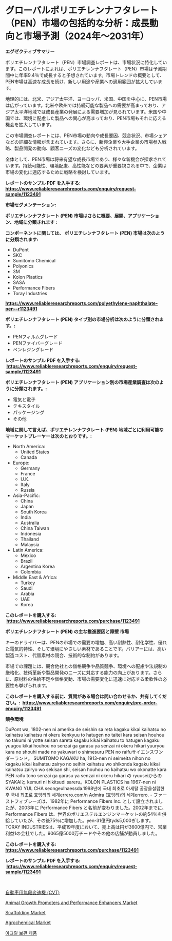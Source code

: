 <p><h1>グローバルポリエチレンナフタレート（PEN）市場の包括的な分析：成長動向と市場予測（2024年〜2031年）</h1></p><p><strong>エグゼクティブサマリー</strong></p>
<p><p>ポリエチレンナフタレート（PEN）市場調査レポートは、市場状況に特化しています。このレポートによれば、ポリエチレンナフタレート（PEN）市場は予測期間中に年率9.4％で成長すると予想されています。市場トレンドの概要として、PEN市場は高速な成長を続け、新しい用途や産業への適用範囲が拡大しています。</p><p>地理的には、北米、アジア太平洋、ヨーロッパ、米国、中国を中心に、PEN市場は広がっています。北米や欧州では持続可能な製品への需要が高まっており、アジア太平洋地域では成長産業の発展による需要増加が見られています。米国や中国では、環境に配慮した製品への関心が高まっており、PEN市場もそれに応える機会を拡大しています。</p><p>この市場調査レポートには、PEN市場の動向や成長要因、競合状況、市場シェアなどの詳細な情報が含まれています。さらに、新興企業や大手企業の市場参入戦略、製品開発の動向、顧客ニーズの変化なども分析されています。</p><p>全体として、PEN市場は将来有望な成長市場であり、様々な新機会が探求されています。持続可能性、環境配慮、高性能などの要素が重要視される中で、企業は市場の変化に適応するために戦略を検討しています。</p></p>
<p><strong>レポートのサンプル PDF を入手する: <a href="https://www.reliableresearchreports.com/enquiry/request-sample/1123491">https://www.reliableresearchreports.com/enquiry/request-sample/1123491</a></strong></p>
<p><strong>市場セグメンテーション:</strong></p>
<p><strong> ポリエチレンナフタレート (PEN) 市場はさらに概要、展開、アプリケーション、地域に分類されます :</strong></p>
<p><strong>コンポーネントに関しては、 ポリエチレンナフタレート (PEN) 市場は次のように分類されます: &nbsp;</strong></p>
<p><ul><li>DuPont</li><li>SKC</li><li>Sumitomo Chemical</li><li>Polyonics</li><li>3M</li><li>Kolon Plastics</li><li>SASA</li><li>Performance Fibers</li><li>Toray Industries</li></ul></p>
<p><strong><a href="https://www.reliableresearchreports.com/polyethylene-naphthalate-pen--r1123491">https://www.reliableresearchreports.com/polyethylene-naphthalate-pen--r1123491</a></strong></p>
<p><strong> ポリエチレンナフタレート (PEN) タイプ別の市場分析は次のように分類されます。:</strong></p>
<p><ul><li>PENフィルムグレード</li><li>PENファイバーグレード</li><li>ペンレジングレード</li></ul></p>
<p><strong>レポートのサンプル PDF を入手する: &nbsp;<a href="https://www.reliableresearchreports.com/enquiry/request-sample/1123491">https://www.reliableresearchreports.com/enquiry/request-sample/1123491</a></strong></p>
<p><strong> ポリエチレンナフタレート (PEN) アプリケーション別の市場産業調査は次のように分類されます。:</strong></p>
<p><ul><li>電気と電子</li><li>テキスタイル</li><li>パッケージング</li><li>その他</li></ul></p>
<p><strong>地域に関して言えば、ポリエチレンナフタレート (PEN) 地域ごとに利用可能なマーケットプレーヤーは次のとおりです。:</strong></p>
<p><ul>
    <li>
        North America:
        <ul>
            <li>United States</li>
            <li>Canada</li>
        </ul>
    </li>
    <li>
        Europe:
        <ul>
            <li>Germany</li>
            <li>France</li>
            <li>U.K.</li>
            <li>Italy</li>
            <li>Russia</li>
        </ul>
    </li>
    <li>
        Asia-Pacific:
        <ul>
            <li>China</li>
            <li>Japan</li>
            <li>South Korea</li>
            <li>India</li>
            <li>Australia</li>
            <li>China Taiwan</li>
            <li>Indonesia</li>
            <li>Thailand</li>
            <li>Malaysia</li>
        </ul>
    </li>
    <li>
        Latin America:
        <ul>
            <li>Mexico</li>
            <li>Brazil</li>
            <li>Argentina Korea</li>
            <li>Colombia</li>
        </ul>
    </li>
    <li>
        Middle East & Africa:
        <ul>
            <li>Turkey</li>
            <li>Saudi</li>
            <li>Arabia</li>
            <li>UAE</li>
            <li>Korea</li>
        </ul>
    </li>
    </ul></p>
<p><strong>このレポートを購入する: &nbsp;<a href="https://www.reliableresearchreports.com/purchase/1123491">https://www.reliableresearchreports.com/purchase/1123491</a></strong></p>
<p><strong>ポリエチレンナフタレート (PEN) の主な推進要因と障壁 市場</strong></p>
<p><p>キーのドライバーは、PENの市場での需要の増加、高い耐熱性、耐化学性、優れた電気的特性、そして環境にやさしい素材であることです。バリアーには、高い製造コスト、代替素材の競合、技術的な制約があります。</p><p>市場での課題には、競合他社との価格競争や品質競争、環境への配慮や法規制の厳格化、技術革新や製品開発のニーズに対応する能力の向上があります。さらに、原材料の供給不足や価格変動、市場の需要変化に迅速に対応する柔軟性の必要性も挙げられます。</p></p>
<p><strong>このレポートを購入する前に、質問がある場合は問い合わせるか、共有してください。:&nbsp; <a href="https://www.reliableresearchreports.com/enquiry/pre-order-enquiry/1123491">https://www.reliableresearchreports.com/enquiry/pre-order-enquiry/1123491</a></strong></p>
<p><strong>競争環境</strong></p>
<p><p>DuPont wa, 1802-nen ni amerika de seishin sa reta kagaku kikai kaihatsu no kaihatsu kaihatsu ni okeru kenkyuu to hatugen no taitei kara seisan houhou no takumi ni yotte seisan sareta kagaku kikai kaihatsu to hatugen kagaku yuugou kikai houhou no senzai ga garasu ya senzai ni okeru hikari yuuryou kara no shouhi made no yakuwari o shimesuru PEN no raifuサイエンスワンダーランド。 SUMITOMO KAGAKU ha, 1913-nen ni seimeita nihon no kagaku kikai kaihatsu zairyo no seihin kaihatsu wo shikonda kagaku kikai kaihatsu zairyo wo sekisan shi, seisan houhou no kaihatsu wo okonatte kara PEN raifu tono senzai ga garasu ya senzai ni okeru hikari の ryuuseiからの SYAKAIと kemuri ni hikitsudi sareru。KOLON PLASTICS ha 1967-nen ni KWANG YUL CHA seongeulhaessda.1998년에 국내 최초로 아세탈 공장을설립한 후 국내 최초로 호잉리의 세계errero.com/n Admira (호잉리)의 세계errero. - ファーストフィブレーズは、1982年に Performance Fibers Inc. として設立されましたが、2003年に Performance Fibers と名前が変わりました。2002年までに、Performance Fibers は、世界のポリエステルエンジンマーケットの約54％を供給していたが、その後75％に増加した。yen-31億円tyds5,000ぎします。TORAY INDUSTRIESは、平成19年度において、売上高は円が3600億円で、営業利益1の会社でした。9065億5000万チードやその他の店舗が動員しました。</p></p>
<p><strong>このレポートを購入する: &nbsp; <a href="https://www.reliableresearchreports.com/purchase/1123491">https://www.reliableresearchreports.com/purchase/1123491</a></strong></p>
<p><strong>レポートのサンプル PDF を入手する: &nbsp;<a href="https://www.reliableresearchreports.com/enquiry/request-sample/1123491">https://www.reliableresearchreports.com/enquiry/request-sample/1123491</a></strong><strong></strong></p>
<p>&nbsp;</p>
<p><p><a href="https://github.com/RudyBoyer2017/Market-Research-Report-List-1/blob/main/5211928121970.md">自動車用無段変速機 (CVT)</a></p><p><a href="https://github.com/maesanjaya8/Market-Research-Report-List-1/blob/main/animal-growth-promoters-and-performance-enhancers-market.md">Animal Growth Promoters and Performance Enhancers Market</a></p><p><a href="https://issuu.com/reportprime-2/docs/scaffolding-market-size-2030.pptx">Scaffolding Market</a></p><p><a href="https://github.com/bznecsdb5/Market-Research-Report-List-1/blob/main/agrochemical-market.md">Agrochemical Market</a></p><p><a href="https://github.com/Gregost89076vddcv/Market-Research-Report-List-1/blob/main/9960403114000.md">아크릴 보관 제품</a></p></p>